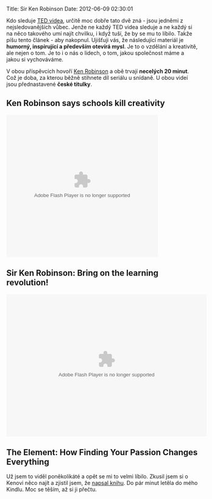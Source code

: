 Title: Sir Ken Robinson
Date: 2012-06-09 02:30:01

Kdo sleduje [TED videa](http://www.ted.com/), určitě moc dobře tato dvě zná - jsou jedněmi z nejsledovanějších vůbec. Jenže ne každý TED videa sleduje a ne každý si na něco takového umí najít chvilku, i když tuší, že by se mu to líbilo. Takže píšu tento článek - aby nakopnul. Ujišťuji vás, že následující materiál je **humorný, inspirující a především otevírá mysl**. Je to o vzdělání a kreativitě, ale nejen o tom. Je to i o nás o lidech, o tom, jakou společnost máme a jakou si vychováváme.

V obou příspěvcích hovoří [Ken Robinson](https://en.wikipedia.org/wiki/Ken_Robinson_%28educationalist%29) a obě trvají **necelých 20 minut**. Což je doba, za kterou běžně stihnete díl seriálu u snídaně. U obou videí jsou přednastavené **české titulky**.

## Ken Robinson says schools kill creativity

<object width="398" height="374"><param name="movie" value="http://video.ted.com/assets/player/swf/EmbedPlayer.swf"></param><param name="allowFullScreen" value="true" /><param name="allowScriptAccess" value="always"/><param name="wmode" value="transparent"></param><param name="bgColor" value="#ffffff"></param><param name="flashvars" value="vu=http://video.ted.com/talk/stream/2006/Blank/SirKenRobinson_2006-320k.mp4&su=http://images.ted.com/images/ted/tedindex/embed-posters/SirKenRobinson-2006.embed_thumbnail.jpg&vw=384&vh=288&ap=0&ti=66&lang=cs&introDuration=15330&adDuration=4000&postAdDuration=830&adKeys=talk=ken_robinson_says_schools_kill_creativity;year=2006;theme=bold_predictions_stern_warnings;theme=master_storytellers;theme=how_the_mind_works;theme=the_creative_spark;theme=how_we_learn;event=TED2006;tag=children;tag=creativity;tag=culture;tag=dance;tag=education;tag=parenting;&preAdTag=tconf.ted/embed;tile=1;sz=512x288;" /><embed src="http://video.ted.com/assets/player/swf/EmbedPlayer.swf" pluginspace="http://www.macromedia.com/go/getflashplayer" type="application/x-shockwave-flash" wmode="transparent" bgColor="#ffffff" width="398" height="374" allowFullScreen="true" allowScriptAccess="always" flashvars="vu=http://video.ted.com/talk/stream/2006/Blank/SirKenRobinson_2006-320k.mp4&su=http://images.ted.com/images/ted/tedindex/embed-posters/SirKenRobinson-2006.embed_thumbnail.jpg&vw=384&vh=288&ap=0&ti=66&lang=cs&introDuration=15330&adDuration=4000&postAdDuration=830&adKeys=talk=ken_robinson_says_schools_kill_creativity;year=2006;theme=bold_predictions_stern_warnings;theme=master_storytellers;theme=how_the_mind_works;theme=the_creative_spark;theme=how_we_learn;event=TED2006;tag=children;tag=creativity;tag=culture;tag=dance;tag=education;tag=parenting;&preAdTag=tconf.ted/embed;tile=1;sz=512x288;"></embed></object>

## Sir Ken Robinson: Bring on the learning revolution!

<object width="526" height="374"><param name="movie" value="http://video.ted.com/assets/player/swf/EmbedPlayer.swf"></param><param name="allowFullScreen" value="true" /><param name="allowScriptAccess" value="always"/><param name="wmode" value="transparent"></param><param name="bgColor" value="#ffffff"></param><param name="flashvars" value="vu=http://video.ted.com/talk/stream/2010/Blank/SirKenRobinson_2010-320k.mp4&su=http://images.ted.com/images/ted/tedindex/embed-posters/SirKenRobinson-2010.embed_thumbnail.jpg&vw=512&vh=288&ap=0&ti=865&lang=cs&introDuration=15330&adDuration=4000&postAdDuration=830&adKeys=talk=sir_ken_robinson_bring_on_the_revolution;year=2010;theme=the_rise_of_collaboration;theme=how_the_mind_works;theme=whipsmart_comedy;theme=how_we_learn;theme=the_creative_spark;theme=master_storytellers;event=TED2010;tag=children;tag=creativity;tag=education;tag=invention;&preAdTag=tconf.ted/embed;tile=1;sz=512x288;" /><embed src="http://video.ted.com/assets/player/swf/EmbedPlayer.swf" pluginspace="http://www.macromedia.com/go/getflashplayer" type="application/x-shockwave-flash" wmode="transparent" bgColor="#ffffff" width="526" height="374" allowFullScreen="true" allowScriptAccess="always" flashvars="vu=http://video.ted.com/talk/stream/2010/Blank/SirKenRobinson_2010-320k.mp4&su=http://images.ted.com/images/ted/tedindex/embed-posters/SirKenRobinson-2010.embed_thumbnail.jpg&vw=512&vh=288&ap=0&ti=865&lang=cs&introDuration=15330&adDuration=4000&postAdDuration=830&adKeys=talk=sir_ken_robinson_bring_on_the_revolution;year=2010;theme=the_rise_of_collaboration;theme=how_the_mind_works;theme=whipsmart_comedy;theme=how_we_learn;theme=the_creative_spark;theme=master_storytellers;event=TED2010;tag=children;tag=creativity;tag=education;tag=invention;&preAdTag=tconf.ted/embed;tile=1;sz=512x288;"></embed></object>

## The Element: How Finding Your Passion Changes Everything

Už jsem to viděl poněkolikáté a opět se mi to velmi líbilo. Zkusil jsem si o Kenovi něco najít a zjistil jsem, že [napsal knihu](http://www.amazon.com/The-Element-Finding-Everything-ebook/dp/B001MSMUH0/ref=tmm_kin_title_0?ie=UTF8&m=A2M9W3KSQUCQTK). Do pár minut letěla do mého Kindlu. Moc se těším, až si ji přečtu.
